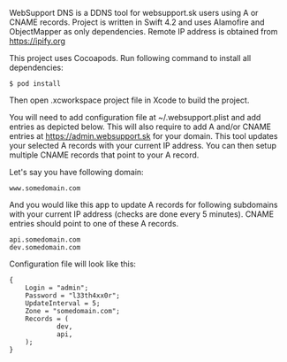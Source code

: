 
WebSupport DNS is a DDNS tool for websupport.sk users using A or CNAME records. Project is written in Swift 4.2 and uses Alamofire and ObjectMapper as only dependencies. Remote IP address is obtained from https://ipify.org


This project uses Cocoapods. Run following command to install all dependencies:

    $ pod install

Then open .xcworkspace project file in Xcode to build the project.

You will need to add configuration file at ~/.websupport.plist and add entries as depicted below. This will also require to add A and/or CNAME entries at https://admin.websupport.sk for your domain. This tool updates your selected A records with your current IP address. You can then setup multiple CNAME records that point to your A record.

Let's say you have following domain:

    www.somedomain.com

And you would like this app to update A records for following subdomains with your current IP address (checks are done every 5 minutes). CNAME entries should point to one of these A records.

    api.somedomain.com
    dev.somedomain.com

Configuration file will look like this:

    {
        Login = "admin";
        Password = "l33th4xx0r";
        UpdateInterval = 5;
        Zone = "somedomain.com";
        Records = (
                dev,
                api,
        );
    }
